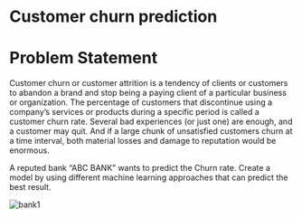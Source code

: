 # Customer churn prediction

# Problem Statement 
Customer churn or customer attrition is a tendency of clients or customers to abandon a brand and stop being a paying client of a particular business or organization. The percentage of customers that discontinue using a company’s services or products during a specific period is called a customer churn rate. Several bad experiences (or just one) are enough, and a customer may quit. And if a large chunk of unsatisfied customers churn at a time interval, both material losses and damage to reputation would be enormous.

A reputed bank “ABC BANK” wants to predict the Churn rate. Create a model by using different machine learning approaches that can predict the best result.


![bank1](https://github.com/Sweta-vashisth/Bank-Customer-Churn-prediction/assets/65237868/800a0fda-62a4-4d0e-8803-165c752a2963)
